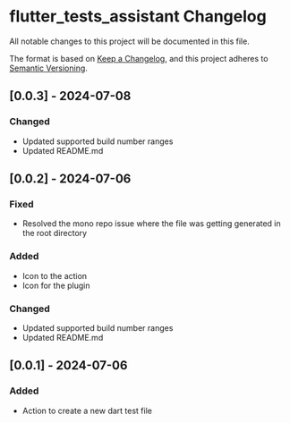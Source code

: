 # flutter_tests_assistant Changelog

All notable changes to this project will be documented in this file.

The format is based on [Keep a Changelog](https://keepachangelog.com/en/1.0.0/),
and this project adheres to [Semantic Versioning](https://semver.org/spec/v2.0.0.html).



## [0.0.3] - 2024-07-08

### Changed
- Updated supported build number ranges
- Updated README.md

## [0.0.2] - 2024-07-06

### Fixed
- Resolved the mono repo issue where the file was getting generated in the root directory

### Added
- Icon to the action
- Icon for the plugin

### Changed
- Updated supported build number ranges
- Updated README.md

## [0.0.1] - 2024-07-06

### Added

- Action to create a new dart test file



